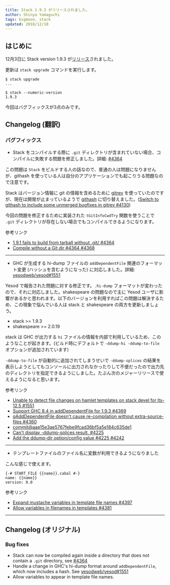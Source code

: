 ```yaml
---
title: Stack 1.9.3 がリリースされました。
author: Shinya Yamaguchi
tags: bigmoon, stack
updated: 2018/12/10
---
```


## はじめに

12月3日に Stack version 1.9.3 が[リリース](https://github.com/commercialhaskell/stack/blob/v1.9.3/ChangeLog.md#v193)されました。

更新は `stack upgrade` コマンドを実行します。

```shell
$ stack upgrade
...

$ stack --numeric-version
1.9.3
```

今回はバグフィックスが3点のみです。

<!--more-->

## Changelog (翻訳)

### バグフィックス

- Stack をコンパイルする際に `.git` ディレクトリが含まれていない場合、コンパイルに失敗する問題を修正しました。詳細: [#4364](https://github.com/commercialhaskell/stack/issues/4364#issuecomment-431600841)

この問題は `Stack` をビルドする人の話なので、普通の人は問題になりませんが、githash を使っている人は自分のアプリケーションでも起こりうる問題なので注意です。

Stack はバージョン情報に git の情報を含めるために [gitrev](https://github.com/acfoltzer/gitrev) を使っていたのですが、現在は開発が止まっているようで [githash](https://github.com/snoyberg/githash) に切り替えました。([Switch to githash to include some unmerged bugfixes in gitrev #4130](https://github.com/commercialhaskell/stack/pull/4130))

今回の問題を修正するために実装された `tGitInfoCwdTry` 関数を使うことで `.git` ディレクトリが存在しない場合でもコンパイルできるようになります。

参考リンク

- [1.9.1 fails to build from tarball without .git/ #4364](https://github.com/commercialhaskell/stack/issues/4364)
- [Compile without a Git dir #4364 #4368](https://github.com/commercialhaskell/stack/pull/4368)

---

- GHC が生成する hi-dump ファイルの `addDependentFile` 関連のフォーマット変更 (ハッシュを含むようになった) に対応しました。詳細: [yesodweb/yesod#1551](https://github.com/yesodweb/yesod/issues/1551)

Yesod で報告された問題に対する修正です。`.hi-dump` フォーマットが変わったので、それに対応しました。shakespeare の問題なので主に Yesod ユーザに影響があるかと思われます。以下のバージョンを利用すればこの問題は解決するため、この現象で悩んでいる人は stack と shakespeare の両方を更新しましょう。

- stack >= 1.9.3
- shakespeare >= 2.0.19

stack は GHC が出力する `hi` ファイルの情報を内部で利用しているため、このようなことが起きます。(ビルド時にデフォルトで `-ddump-hi -ddump-to-file` オプションが追加されています)

`-ddump-to-file` が自動的に追加されてしまうせいで `-ddump-splices` の結果を表示しようとしてもコンソールに出力されなかったりして不便だったので出力先のディレクトリを指定できるようにしました。たぶん次のメジャーリリースで使えるようになると思います。

参考リンク

- [Unable to detect file changes on hamlet templates on stack devel for lts-12.5 #1551](https://github.com/yesodweb/yesod/issues/1551)
- [Support GHC 8.4 in addDependentFile for 1.9.3 #4369](https://github.com/commercialhaskell/stack/issues/4369)
- [qAddDependentFile doesn't cause re-compilation without extra-source-files #4360](https://github.com/commercialhaskell/stack/issues/4360)
- [commit@aae15e3ae5767febe9fcad36bf5a5e184c635de1](https://github.com/commercialhaskell/stack/commit/aae15e3)
- [Can't display -ddump-splices result. #4225](https://github.com/commercialhaskell/stack/issues/4225)
- [Add the ddump-dir option/config value #4225 #4242](https://github.com/commercialhaskell/stack/pull/4242)

---

- テンプレートファイルのファイル名に変数が利用できるようになりました

こんな感じで使えます。

```mastache
{-# START_FILE {{name}}.cabal #-}
name: {{name}}
version: 0.0
```

参考リンク

- [Expand mustache variables in template file names #4397](https://github.com/commercialhaskell/stack/pull/4397)
- [Allow variables in filenames in templates #4381](https://github.com/commercialhaskell/stack/pull/4381)

---

## Changelog (オリジナル)

### Bug fixes

- Stack can now be compiled again inside a directory that does not contain a `.git` directory, see [#4364](https://github.com/commercialhaskell/stack/issues/4364#issuecomment-431600841)
- Handle a change in GHC's hi-dump format around `addDependentFile`, which now includes a hash. See [yesodweb/yesod#1551](https://github.com/yesodweb/yesod/issues/1551)
- Allow variables to appear in template file names.